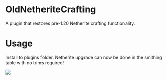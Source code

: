 # OldNetheriteCrafting
A plugin that restores pre-1.20 Netherite crafting functionality.
# Usage
Install to plugins folder. Netherite upgrade can now be done in the smithing table with no trims required!  

![](https://i.postimg.cc/KYn2D40R/Sequence-05.gif)
